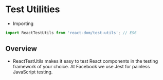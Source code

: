 # Test Utilities

* Importing

```ts
import ReactTestUtils from 'react-dom/test-utils'; // ES6
```

## Overview

* ReactTestUtils makes it easy to test React components in the testing framework of your choice. At Facebook we use Jest for painless JavaScript testing.